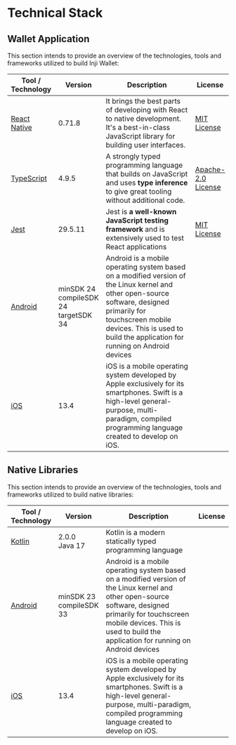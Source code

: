 # Technical Stack

## Wallet Application

This section intends to provide an overview of the technologies, tools and frameworks utilized to build Inji Wallet:

<table>
<thead><tr><th>Tool / Technology</th><th>Version</th><th width="603">Description</th><th>License</th></tr></thead>
<tbody>
<tr><td><a href="https://reactnative.dev/">React Native</a></td><td>0.71.8</td><td>It brings the best parts of developing with React to native development. It's a best-in-class JavaScript library for building user interfaces.</td><td><a href="https://github.com/facebook/react/blob/main/LICENSE">MIT License</a></td></tr>
<tr><td><a href="https://www.typescriptlang.org/">TypeScript</a></td><td>4.9.5</td><td>A strongly typed programming language that builds on JavaScript and uses <strong>type inference</strong> to give great tooling without additional code.</td><td><a href="https://www.apache.org/licenses/LICENSE-2.0">Apache-2.0 License</a></td></tr>
<tr><td><a href="https://jestjs.io/docs/tutorial-react">Jest</a></td><td>29.5.11</td><td>Jest is <strong>a well-known JavaScript testing framework</strong> and is extensively used to test React applications</td><td><a href="https://github.com/facebook/react/blob/main/LICENSE">MIT License</a></td></tr>
<tr><td><a href="https://developer.android.com/">Android</a></td><td>minSDK 24 <br>compileSDK 24 <br>targetSDK 34</td><td>Android is a mobile operating system based on a modified version of the Linux kernel and other open-source software, designed primarily for touchscreen mobile devices. This is used to build the application for running on Android devices</td><td></td></tr>
<tr><td><a href="https://developer.apple.com/ios/">iOS</a></td><td>13.4</td><td>iOS is a mobile operating system developed by Apple exclusively for its smartphones. Swift is a high-level general-purpose, multi-paradigm, compiled programming language created to develop on iOS.</td><td></td></tr>
</tbody>
</table>

## Native Libraries

This section intends to provide an overview of the technologies, tools and frameworks utilized to build native libraries:

<table>
<thead><tr><th>Tool / Technology</th><th>Version</th><th width="603">Description</th><th>License</th></tr></thead>
<tbody>
<tr><td><a href="https://kotlinlang.org/">Kotlin</a></td><td>2.0.0 <br> Java 17</td><td>Kotlin is a modern statically typed programming language</td><td></td></tr>
<tr><td><a href="https://developer.android.com/">Android</a></td><td>minSDK 23 <br>compileSDK 33</td><td>Android is a mobile operating system based on a modified version of the Linux kernel and other open-source software, designed primarily for touchscreen mobile devices. This is used to build the application for running on Android devices</td><td></td></tr>
<tr><td><a href="https://developer.apple.com/ios/">iOS</a></td><td>13.4</td><td>iOS is a mobile operating system developed by Apple exclusively for its smartphones. Swift is a high-level general-purpose, multi-paradigm, compiled programming language created to develop on iOS.</td><td></td></tr>
</tbody>
</table>